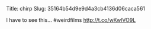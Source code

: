 Title: chirp
Slug: 35164b54d9e9d4a3cb4136d06caca561

I have to see this... #weirdfilms
<a href="http://t.co/wKwlVO9L">http://t.co/wKwlVO9L</a>

